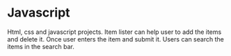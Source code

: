 # Javascript
Html, css and javascript projects.
Item lister can help user to add the items and delete it. Once user enters the item and submit it. Users can search the items in the search bar.
